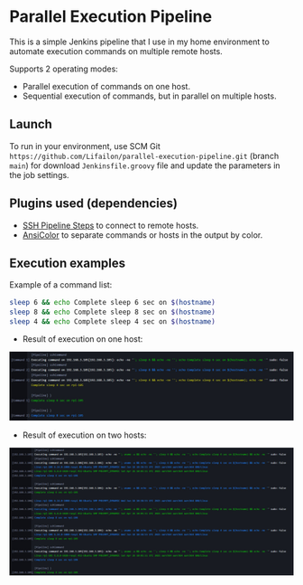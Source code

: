 # Parallel Execution Pipeline

This is a simple Jenkins pipeline that I use in my home environment to automate execution commands on multiple remote hosts.

Supports 2 operating modes:

- Parallel execution of commands on one host.
- Sequential execution of commands, but in parallel on multiple hosts.

## Launch

To run in your environment, use SCM Git `https://github.com/Lifailon/parallel-execution-pipeline.git` (branch `main`) for download `Jenkinsfile.groovy` file and update the parameters in the job settings.

## Plugins used (dependencies)

- [SSH Pipeline Steps](https://plugins.jenkins.io/ssh-steps) to connect to remote hosts.
- [AnsiColor](https://plugins.jenkins.io/ansicolor) to separate commands or hosts in the output by color.

## Execution examples

Example of a command list:

```bash
sleep 6 && echo Complete sleep 6 sec on $(hostname)
sleep 8 && echo Complete sleep 8 sec on $(hostname)
sleep 4 && echo Complete sleep 4 sec on $(hostname)
```

- Result of execution on one host:

![](/img/parallel-commands.jpg)

- Result of execution on two hosts:

![](/img/parallel-hosts.jpg)
